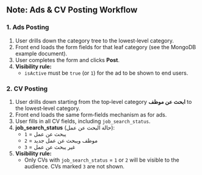 ## Note: Ads & CV Posting Workflow

### 1. Ads Posting
1. User drills down the category tree to the lowest‐level category.
2. Front end loads the form fields for that leaf category (see the MongoDB example document).
3. User completes the form and clicks **Post**.
4. **Visibility rule:**  
   - `isActive` must be `true` (or `1`) for the ad to be shown to end users.

### 2. CV Posting
1. User drills down starting from the top‐level category **ابحث عن موظف** to the lowest‐level category.
2. Front end loads the same form‐fields mechanism as for ads.
3. User fills in all CV fields, including `job_search_status`.
4. **job_search_status** (حالة البحث عن عمل):
   - `1` = يبحث عن عمل  
   - `2` = موظف ويبحث عن عمل جديد  
   - `3` = غير يبحث عن عمل  
5. **Visibility rule:**  
   - Only CVs with `job_search_status` = `1` or `2` will be visible to the audience. CVs marked `3` are not shown.
